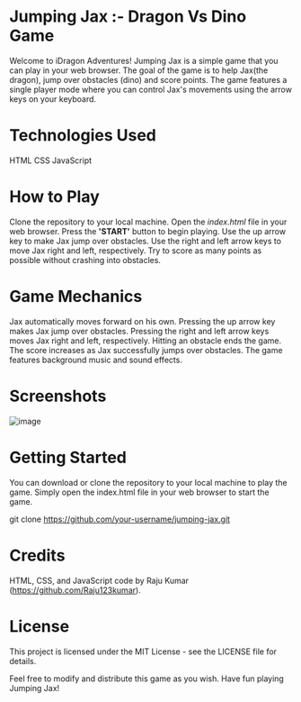 # Jumping Jax :- Dragon Vs Dino Game

Welcome to iDragon Adventures! Jumping Jax is a simple game that you can play in your web browser. The goal of the game is to help Jax(the dragon), jump over obstacles (dino) and score points. The game features a single player mode where you can control Jax's movements using the arrow keys on your keyboard.

# Technologies Used
HTML
CSS
JavaScript

# How to Play

Clone the repository to your local machine.
Open the <i>index.html</i> file in your web browser.
Press the <b>'START'</b> button to begin playing.
Use the up arrow key to make Jax jump over obstacles.
Use the right and left arrow keys to move Jax right and left, respectively.
Try to score as many points as possible without crashing into obstacles.

# Game Mechanics

Jax automatically moves forward on his own.
Pressing the up arrow key makes Jax jump over obstacles.
Pressing the right and left arrow keys moves Jax right and left, respectively.
Hitting an obstacle ends the game.
The score increases as Jax successfully jumps over obstacles.
The game features background music and sound effects.

# Screenshots
![image](https://user-images.githubusercontent.com/79343575/227896597-e1c9d928-debe-41bf-a93f-1dbae6602580.png)


# Getting Started
You can download or clone the repository to your local machine to play the game. Simply open the index.html file in your web browser to start the game.

git clone https://github.com/your-username/jumping-jax.git

# Credits
HTML, CSS, and JavaScript code by Raju Kumar (https://github.com/Raju123kumar).


# License
This project is licensed under the MIT License - see the LICENSE file for details.

Feel free to modify and distribute this game as you wish. Have fun playing Jumping Jax!
